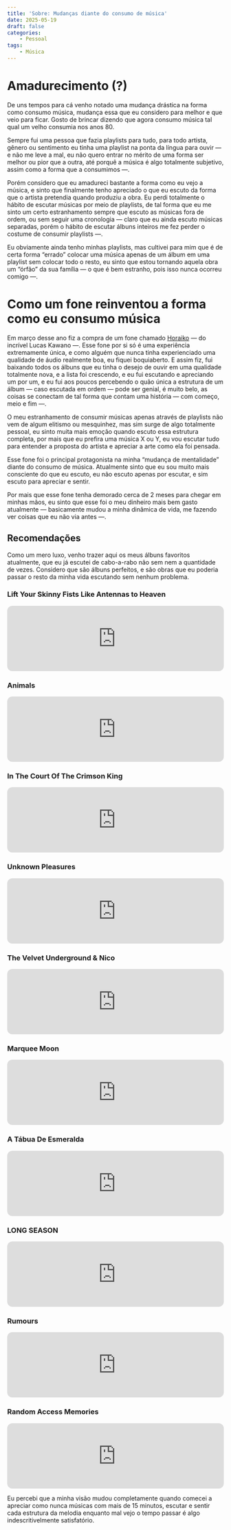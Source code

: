 ```yaml
---
title: 'Sobre: Mudanças diante do consumo de música'
date: 2025-05-19
draft: false
categories:
    - Pessoal
tags: 
    - Música
---
```


# Amadurecimento (?)
De uns tempos para cá venho notado uma mudança drástica na forma como consumo música, mudança essa que eu considero para melhor e que veio para ficar. Gosto de brincar dizendo que agora consumo música tal qual um velho consumia nos anos 80.

Sempre fui uma pessoa que fazia playlists para tudo, para todo artista, gênero ou sentimento eu tinha uma playlist na ponta da língua para ouvir — e não me leve a mal, eu não quero entrar no mérito de uma forma ser melhor ou pior que a outra, até porquê a música é algo totalmente subjetivo, assim como a forma que a consumimos —.

Porém considero que eu amadureci bastante a forma como eu vejo a música, e sinto que finalmente tenho apreciado o que eu escuto da forma que o artista pretendia quando produziu a obra. Eu perdi totalmente o hábito de escutar músicas por meio de playlists, de tal forma que eu me sinto um certo estranhamento sempre que escuto as músicas fora de ordem, ou sem seguir uma cronologia — claro que eu ainda escuto músicas separadas, porém o hábito de escutar álbuns inteiros me fez perder o costume de consumir playlists —.

Eu obviamente ainda tenho minhas playlists, mas cultivei para mim que é de certa forma “errado” colocar uma  música apenas de um álbum em uma playlist sem colocar todo o resto, eu sinto que estou tornando aquela obra um “órfão” da sua família — o que é bem estranho, pois isso nunca ocorreu comigo —.

# Como um fone reinventou a forma como eu consumo música

Em março desse ano fiz a compra de um fone chamado [Horaiko](https://kawanoaudio.lojavirtualnuvem.com.br/) — do incrível Lucas Kawano —. Esse fone por si só é uma experiência extremamente única, e como alguém que nunca tinha experienciado uma qualidade de áudio realmente boa, eu fiquei boquiaberto. E assim fiz, fui baixando todos os álbuns que eu tinha o desejo de ouvir em uma qualidade totalmente nova, e a lista foi crescendo, e eu fui escutando e apreciando um por um, e eu fui aos poucos percebendo o quão única a estrutura de um álbum — caso escutada em ordem — pode ser genial, é muito belo, as coisas se conectam de tal forma que contam uma história — com começo, meio e fim —.

O meu estranhamento de consumir músicas apenas através de playlists não vem de algum elitismo ou mesquinhez, mas sim surge de algo totalmente pessoal, eu sinto muita mais emoção quando escuto essa estrutura completa, por mais que eu prefira uma música X ou Y, eu vou escutar tudo para entender a proposta do artista e apreciar a arte como ela foi pensada.

Esse fone foi o principal protagonista na minha “mudança de mentalidade” diante do consumo de música. Atualmente sinto que eu sou muito mais consciente do que eu escuto, eu não escuto apenas por escutar, e sim escuto para apreciar e sentir.

Por mais que esse fone tenha demorado cerca de 2 meses para chegar em minhas mãos, eu sinto que esse foi o meu dinheiro mais bem gasto atualmente — basicamente mudou a minha dinâmica de vida, me fazendo ver coisas que eu não via antes —.

## Recomendações

Como um mero luxo, venho trazer aqui os meus álbuns favoritos atualmente, que eu já escutei de cabo-a-rabo não sem nem a quantidade de vezes. Considero que são álbuns perfeitos, e são obras que eu poderia passar o resto da minha vida escutando sem nenhum problema. 

### Lift Your Skinny Fists Like Antennas to Heaven
<iframe style="border-radius:12px" src="https://open.spotify.com/embed/album/2rT82YYlV9UoxBYLIezkRq?utm_source=generator&theme=0" width="100%" height="152" frameBorder="0" allowfullscreen="" allow="autoplay; clipboard-write; encrypted-media; fullscreen; picture-in-picture" loading="lazy"></iframe>

### Animals
<iframe style="border-radius:12px" src="https://open.spotify.com/embed/album/3b4E89rxzZQ9zkhgKpj8N4?utm_source=generator&theme=0" width="100%" height="152" frameBorder="0" allowfullscreen="" allow="autoplay; clipboard-write; encrypted-media; fullscreen; picture-in-picture" loading="lazy"></iframe>

### In The Court Of The Crimson King
<iframe style="border-radius:12px" src="https://open.spotify.com/embed/album/75ol9OP8bJaRqzGimpFHDm?utm_source=generator&theme=0" width="100%" height="152" frameBorder="0" allowfullscreen="" allow="autoplay; clipboard-write; encrypted-media; fullscreen; picture-in-picture" loading="lazy"></iframe>

### Unknown Pleasures
<iframe style="border-radius:12px" src="https://open.spotify.com/embed/album/5Dgqy4bBg09Rdw7CQM545s?utm_source=generator&theme=0" width="100%" height="152" frameBorder="0" allowfullscreen="" allow="autoplay; clipboard-write; encrypted-media; fullscreen; picture-in-picture" loading="lazy"></iframe>

### The Velvet Underground & Nico
<iframe style="border-radius:12px" src="https://open.spotify.com/embed/album/4xwx0x7k6c5VuThz5qVqmV?utm_source=generator&theme=0" width="100%" height="152" frameBorder="0" allowfullscreen="" allow="autoplay; clipboard-write; encrypted-media; fullscreen; picture-in-picture" loading="lazy"></iframe>

### Marquee Moon
<iframe style="border-radius:12px" src="https://open.spotify.com/embed/album/630o1rKTDsLeIPreOY1jqP?utm_source=generator&theme=0" width="100%" height="152" frameBorder="0" allowfullscreen="" allow="autoplay; clipboard-write; encrypted-media; fullscreen; picture-in-picture" loading="lazy"></iframe>

### A Tábua De Esmeralda
<iframe style="border-radius:12px" src="https://open.spotify.com/embed/album/5rcMJNWebtl2r2S18Je1A0?utm_source=generator&theme=0" width="100%" height="152" frameBorder="0" allowfullscreen="" allow="autoplay; clipboard-write; encrypted-media; fullscreen; picture-in-picture" loading="lazy"></iframe>

### LONG SEASON
<iframe style="border-radius:12px" src="https://open.spotify.com/embed/album/4EX1fAypgQC9wDjGI5QzbZ?utm_source=generator&theme=0" width="100%" height="152" frameBorder="0" allowfullscreen="" allow="autoplay; clipboard-write; encrypted-media; fullscreen; picture-in-picture" loading="lazy"></iframe>

### Rumours
<iframe style="border-radius:12px" src="https://open.spotify.com/embed/album/1bt6q2SruMsBtcerNVtpZB?utm_source=generator&theme=0" width="100%" height="152" frameBorder="0" allowfullscreen="" allow="autoplay; clipboard-write; encrypted-media; fullscreen; picture-in-picture" loading="lazy"></iframe>

### Random Access Memories
<iframe style="border-radius:12px" src="https://open.spotify.com/embed/album/4m2880jivSbbyEGAKfITCa?utm_source=generator&theme=0" width="100%" height="152" frameBorder="0" allowfullscreen="" allow="autoplay; clipboard-write; encrypted-media; fullscreen; picture-in-picture" loading="lazy"></iframe>

Eu percebi que a minha visão mudou completamente quando comecei a apreciar como nunca músicas com mais de 15 minutos, escutar e sentir cada estrutura da melodia enquanto mal vejo o tempo passar é algo indescritivelmente satisfatório.